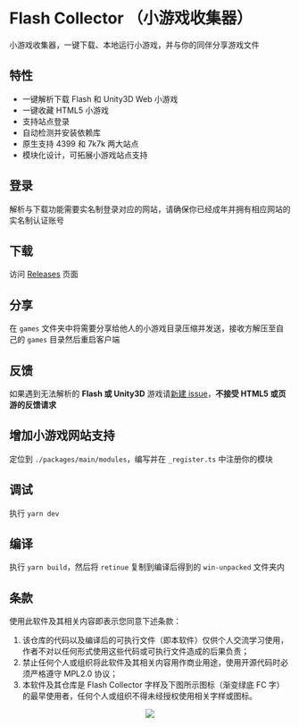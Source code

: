 # Flash Collector （小游戏收集器）

小游戏收集器，一键下载、本地运行小游戏，并与你的同伴分享游戏文件

## 特性

- 一键解析下载 Flash 和 Unity3D Web 小游戏
- 一键收藏 HTML5 小游戏
- 支持站点登录
- 自动检测并安装依赖库
- 原生支持 4399 和 7k7k 两大站点
- 模块化设计，可拓展小游戏站点支持

## 登录

解析与下载功能需要实名制登录对应的网站，请确保你已经成年并拥有相应网站的实名制认证账号

## 下载

访问 [Releases](https://github.com/Cnotech/flash-collector/releases) 页面

## 分享

在 `games` 文件夹中将需要分享给他人的小游戏目录压缩并发送，接收方解压至自己的 `games` 目录然后重启客户端

## 反馈

如果遇到无法解析的 **Flash 或 Unity3D** 游戏请[新建 issue](https://github.com/Cnotech/flash-collector/issues)，**不接受 HTML5 或页游的反馈请求**

## 增加小游戏网站支持

定位到 `./packages/main/modules`，编写并在 `_register.ts` 中注册你的模块

## 调试

执行 `yarn dev`

## 编译

执行 `yarn build`，然后将 `retinue` 复制到编译后得到的 `win-unpacked` 文件夹内

## 条款

使用此软件及其相关内容即表示您同意下述条款：

1. 该仓库的代码以及编译后的可执行文件（即本软件）仅供个人交流学习使用，作者不对以任何形式使用这些代码或可执行文件造成的后果负责；
2. 禁止任何个人或组织将此软件及其相关内容用作商业用途，使用开源代码时必须严格遵守 MPL2.0 协议；
3. 本软件及其仓库是 Flash Collector 字样及下图所示图标（渐变绿底 FC 字）的最早使用者，任何个人或组织不得未经授权使用相关字样或图标。

<div align=center>
    <img src="retinue/favicon.ico"/>
</div>
